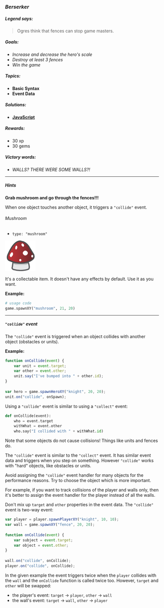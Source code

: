 ### _Berserker_

##### _Legend says:_
> Ogres think that fences can stop game masters.

##### _Goals:_
+ _Increase and decrease the hero's scale_
+ _Destroy at least 3 fences_
+ _Win the game_

##### _Topics:_
+ **Basic Syntax**
+ **Event Data**

##### _Solutions:_
+ **[JavaScript](berserker.js)**

##### _Rewards:_
+ 30 xp
+ 30 gems

##### _Victory words:_
+ _WALLS? THERE WERE SOME WALLS?!_

___

##### _Hints_

**Grab mushroom and go through the fences!!!**

When one object touches another object, it triggers a `"collide"` event.

###### _Mushroom_

+ `type: "mushroom"`

![](img/mushrom.png)

It's a collectable item. It doesn't have any effects by default. Use it as you want.

**Example:**

```python
# usage code 
game.spawnXY("mushroom", 21, 20)
```

___

##### _`"collide"` event_

The `"collide"` event is triggered when an object collides with another object (obstacles or units).

**Example:**

```javascript
function onCollide(event) {
    var unit = event.target;
    var other = event.other;
    unit.say("I've bumped into " + other.id);
}

var hero = game.spawnHeroXY("knight", 20, 20);
unit.on("collide", onSpawn);
```

Using a `"collide"` event is similar to using a `"collect"` event:

```python
def onCollide(event):
    who = event.target
    withWhat = event.other
    who.say("I collided with " + withWhat.id)
```

Note that some objects do not cause collisions! Things like units and fences do.

The `"collide"` event is similar to the `"collect"` event. It has similar event data and triggers when you step on something. However `"collide"` works with "hard" objects, like obstacles or units.

Avoid assigning the `"collide"` event handler for many objects for the performance reasons. Try to choose the object which is more important.

For example, if you want to track collisions of the player and walls only, then it's better to assign the event handler for the player instead of all the walls.

Don't mix up `target` and `other` properties in the event data. The `"collide"` event is two-way event:

```javascript
var player = player.spawnPlayerXY("knight", 10, 10);
var wall = game.spawnXY("fence", 20, 20);

function onCollide(event) {
    var subject = event.target;
    var object = event.other;
}

wall.on("collide", onCollide);
player.on("collide", onCollide);
```

In the given example the event triggers twice when the `player` collides with the `wall` and the `onCollide` function is called twice too. However, `target` and `other` will be swapped:
+ the player's event: `target` -> `player`, `other` -> `wall`
+ the wall's event: `target` -> `wall`, `other` -> `player`
